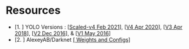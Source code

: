# Resources

- [1. ] YOLO Versions : [[Scaled-v4 Feb 2021](https://arxiv.org/pdf/2011.08036.pdf)], [[V4 Apr 2020](https://arxiv.org/pdf/2004.10934v1.pdf)], [[V3 Apr 2018](https://arxiv.org/pdf/1804.02767v1.pdf)], [[V2 Dec 2016](https://arxiv.org/pdf/1612.08242v1.pdf)], & [[V1 May 2016](https://arxiv.org/pdf/1506.02640v5.pdf)]
- [2. ] AlexeyAB/Darknet [[ Weights and Configs]](https://github.com/AlexeyAB/darknet)